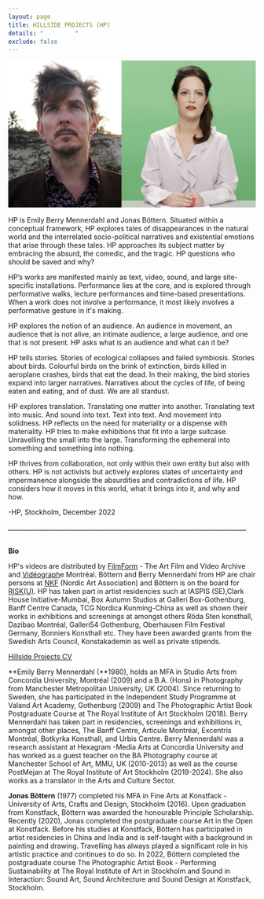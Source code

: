 ```yaml
---
layout: page
title: HILLSIDE PROJECTS (HP)
details: "         "
exclude: false
---
```

![](/images/test.jpg)

HP is Emily Berry Mennerdahl and Jonas Böttern. Situated within a conceptual framework, HP explores tales of disappearances in the natural world and the interrelated socio-political narratives and existential emotions that arise through these tales. HP approaches its subject matter by embracing the absurd, the comedic, and the tragic. HP questions who should be saved and why?  

HP’s works are manifested mainly as text, video, sound, and large site-specific installations. Performance lies at the core, and is explored through performative walks, lecture performances and time-based presentations. When a work does not involve a performance, it most likely involves a performative gesture in it's making. 

HP explores the notion of an audience. An audience in movement, an audience that is not alive, an intimate audience, a large audience, and one that is not present. HP asks what is an audience and what can it be? 

HP tells stories. Stories of ecological collapses and failed symbiosis. Stories about birds. Colourful birds on the brink of extinction, birds killed in aeroplane crashes, birds that eat the dead. In their making, the bird stories expand into larger narratives. Narratives about the cycles of life, of being eaten and eating, and of dust. We are all stardust.

HP explores translation. Translating one matter into another. Translating text into music. And sound into text. Text into text. And movement into solidness. HP reflects on the need for materiality or a dispense with materiality. HP tries to make exhibitions that fit into a large suitcase. Unravelling the small into the large. Transforming the ephemeral into something and something into nothing. 

HP thrives from collaboration, not only within their own entity but also with others. HP is not activists but actively explores states of uncertainty and impermanence alongside the absurdities and contradictions of life. HP considers how it moves in this world, what it brings into it, and why and how. 

\-﻿HP, Stockholm, December 2022

_﻿\_\_\_\_\_\_\_\_\_\_\_\_\_\_\_\_\_\_\_\_\_\_\_\_\_\_\_\_\_\_\_\_\_\_\_\_\_\_\_\_\_\_\_\_\_\_\_\_\_\_\_\_\_\_\_\_\_\_\_\_\_\_\_\_\_\_\_\_\_\_\_\_\_\_\_\__

\
**B﻿io**

HP's videos are distributed by [FilmForm](https://www.filmform.com/artists/13264-hillside-projects-artist-group/) - The Art Film and Video Archive and [Vidéograph](https://www.videographe.org/en/)e Montréal. Böttern and Berry Mennerdahl from HP are chair persons at [NKF](http://www.nkfsweden.org/information/about-nordic-art-association) (Nordic Art Association) and Böttern is on the board for[ RISK(U)](https://www.nkfsweden.org/project-name/risku). HP has taken part in artist residencies such at IASPIS (SE),Clark House Initiative-Mumbai, Box Autumn Studios at Galleri Box-Gothenburg, Banff Centre Canada, TCG Nordica Kunming-China as well as shown their works in exhibitions and screenings at amongst others Röda Sten konsthall, Dazibao Montréal, Galleri54 Gothenburg, Oberhausen Film Festival Germany, Bonniers Konsthall etc. They have been awarded grants from the Swedish Arts Council, Konstakademin as well as private stipends.

[Hillside Projects CV](/cv.html)

**Emily Berry Mennerdahl (**1980), holds an MFA in Studio Arts from Concordia University, Montréal (2009) and a B.A. (Hons) in Photography from Manchester Metropolitan University, UK (2004). Since returning to Sweden, she has participated in the Independent Study Programme at Valand Art Academy, Gothenburg (2009) and The Photographic Artist Book Postgraduate Course at The Royal Institute of Art Stockholm (2018). Berry Mennerdahl has taken part in residencies, screenings and exhibitions in, amongst other places, The Banff Centre, Articule Montréal, Excentris Montréal, Botkyrka Konsthall, and Urbis Centre. Berry Mennerdahl was a research assistant at Hexagram -Media Arts at Concordia University and has worked as a guest teacher on the BA Photography course at Manchester School of Art, MMU, UK (2010-2013) as well as the course PostMejan at The Royal Institute of Art Stockholm (2019-2024). She also works as a translator in the Arts and Culture Sector.

**Jonas Böttern** (1977) completed his MFA in Fine Arts at Konstfack - University of Arts, Crafts and Design, Stockholm (2016). Upon graduation from Konstfack, Böttern was awarded the honourable Principle Scholarship. Recently (2020), Jonas completed the postgraduate course Art in the Open at Konstfack. Before his studies at Konstfack, Böttern has participated in artist residencies in China and India and is self-taught with a background in painting and drawing. Travelling has always played a significant role in his artistic practice and continues to do so. In 2022, Böttern completed the postgraduate course The Photographic Artist Book - Performing Sustainability at The Royal Institute of Art in Stockholm and Sound in Interaction: Sound Art, Sound Architecture and Sound Design at Konstfack, Stockholm.

![]()

[](/cv.html)